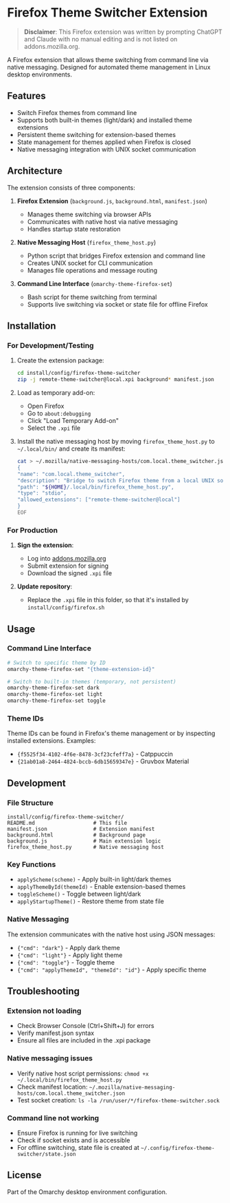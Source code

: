 # Firefox Theme Switcher Extension

> **Disclaimer**: This Firefox extension was written by prompting ChatGPT and Claude with no manual editing and is not listed on addons.mozilla.org.

A Firefox extension that allows theme switching from command line via native messaging. Designed for automated theme management in Linux desktop environments.


## Features

- Switch Firefox themes from command line
- Supports both built-in themes (light/dark) and installed theme extensions
- Persistent theme switching for extension-based themes
- State management for themes applied when Firefox is closed
- Native messaging integration with UNIX socket communication

## Architecture

The extension consists of three components:

1. **Firefox Extension** (`background.js`, `background.html`, `manifest.json`)
   - Manages theme switching via browser APIs
   - Communicates with native host via native messaging
   - Handles startup state restoration

2. **Native Messaging Host** (`firefox_theme_host.py`)
   - Python script that bridges Firefox extension and command line
   - Creates UNIX socket for CLI communication
   - Manages file operations and message routing

3. **Command Line Interface** (`omarchy-theme-firefox-set`)
   - Bash script for theme switching from terminal
   - Supports live switching via socket or state file for offline Firefox

## Installation

### For Development/Testing

1. Create the extension package:
   ```bash
   cd install/config/firefox-theme-switcher
   zip -j remote-theme-switcher@local.xpi background* manifest.json
   ```

2. Load as temporary add-on:
   - Open Firefox
   - Go to `about:debugging`
   - Click "Load Temporary Add-on"
   - Select the `.xpi` file

3. Install the native messaging host by moving `firefox_theme_host.py` to `~/.local/bin/` and create its manifest:
    ```bash
    cat > ~/.mozilla/native-messaging-hosts/com.local.theme_switcher.json <<EOF
    {
    "name": "com.local.theme_switcher",
    "description": "Bridge to switch Firefox theme from a local UNIX socket",
    "path": "${HOME}/.local/bin/firefox_theme_host.py",
    "type": "stdio",
    "allowed_extensions": ["remote-theme-switcher@local"]
    }
    EOF
    ```

### For Production

1. **Sign the extension**:
   - Log into [addons.mozilla.org](https://addons.mozilla.org/developers/)
   - Submit extension for signing
   - Download the signed `.xpi` file

2. **Update repository**:
   - Replace the `.xpi` file in this folder, so that it's installed by `install/config/firefox.sh`

## Usage

### Command Line Interface

```bash
# Switch to specific theme by ID
omarchy-theme-firefox-set "{theme-extension-id}"

# Switch to built-in themes (temporary, not persistent)
omarchy-theme-firefox-set dark
omarchy-theme-firefox-set light
omarchy-theme-firefox-set toggle
```

### Theme IDs

Theme IDs can be found in Firefox's theme management or by inspecting installed extensions. Examples:
- `{f5525f34-4102-4f6e-8478-3cf23cfeff7a}` - Catppuccin
- `{21ab01a8-2464-4824-bccb-6db15659347e}` - Gruvbox Material

## Development

### File Structure

```
install/config/firefox-theme-switcher/
README.md                   # This file
manifest.json               # Extension manifest
background.html             # Background page
background.js               # Main extension logic
firefox_theme_host.py       # Native messaging host
```

### Key Functions

- `applyScheme(scheme)` - Apply built-in light/dark themes
- `applyThemeById(themeId)` - Enable extension-based themes
- `toggleScheme()` - Toggle between light/dark
- `applyStartupTheme()` - Restore theme from state file

### Native Messaging

The extension communicates with the native host using JSON messages:
- `{"cmd": "dark"}` - Apply dark theme
- `{"cmd": "light"}` - Apply light theme  
- `{"cmd": "toggle"}` - Toggle theme
- `{"cmd": "applyThemeId", "themeId": "id"}` - Apply specific theme

## Troubleshooting

### Extension not loading
- Check Browser Console (Ctrl+Shift+J) for errors
- Verify manifest.json syntax
- Ensure all files are included in the .xpi package

### Native messaging issues
- Verify native host script permissions: `chmod +x ~/.local/bin/firefox_theme_host.py`
- Check manifest location: `~/.mozilla/native-messaging-hosts/com.local.theme_switcher.json`
- Test socket creation: `ls -la /run/user/*/firefox-theme-switcher.sock`

### Command line not working
- Ensure Firefox is running for live switching
- Check if socket exists and is accessible
- For offline switching, state file is created at `~/.config/firefox-theme-switcher/state.json`

## License

Part of the Omarchy desktop environment configuration.
